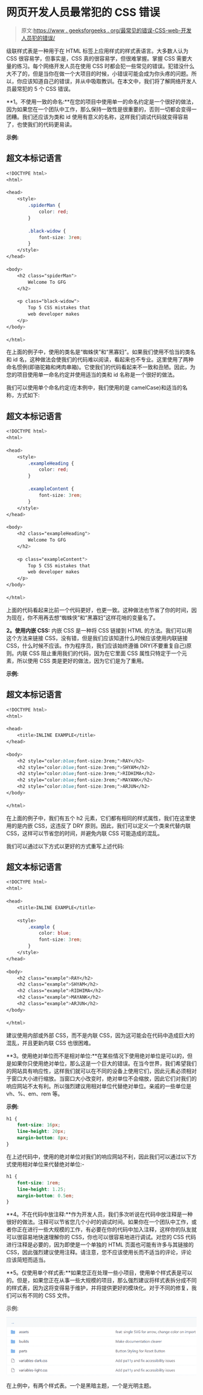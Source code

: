# 网页开发人员最常犯的 CSS 错误

> 原文:[https://www . geeksforgeeks . org/最常见的错误-CSS-web-开发人员犯的错误/](https://www.geeksforgeeks.org/most-common-css-mistakes-that-web-developers-make/)

级联样式表是一种用于在 HTML 标签上应用样式的样式表语言。大多数人认为 CSS 很容易学，但事实是，CSS 真的很容易学，但很难掌握。掌握 CSS 需要大量的练习。每个网络开发人员在使用 CSS 时都会犯一些常见的错误。犯错没什么大不了的，但是当你在做一个大项目的时候，小错误可能会成为你头疼的问题。所以，你应该知道自己的错误，并从中吸取教训。在本文中，我们将了解网络开发人员最常犯的 5 个 CSS 错误。

**1。不使用一致的命名:**在您的项目中使用单一的命名约定是一个很好的做法，因为如果您在一个团队中工作，那么保持一致性是很重要的，否则一切都会变得一团糟。我们还应该为类和 id 使用有意义的名称，这样我们调试代码就变得容易了，也使我们的代码更易读。

**示例:**

## 超文本标记语言

```css
<!DOCTYPE html>
<html>

<head>
    <style>
        .spiderMan {
            color: red;
        }

        .black-widow {
            font-size: 3rem;
        }
    </style>
</head>

<body>
    <h2 class="spiderMan">
        Welcome To GFG
    </h2>

    <p class="black-widow">
        Top 5 CSS mistakes that 
        web developer makes
    </p>
</body>

</html>
```

在上面的例子中，使用的类名是“蜘蛛侠”和“黑寡妇”。如果我们使用不恰当的类名和 id 名，这种做法会使我们的代码难以阅读，看起来也不专业。这里使用了两种命名惯例(即骆驼箱和烤肉串箱)。它使我们的代码看起来不一致和丑陋。因此，为您的项目使用单一命名约定并使用适当的类和 id 名称是一个很好的做法。

我们可以使用单个命名约定(在本例中，我们使用的是 camelCase)和适当的名称，方式如下:

## 超文本标记语言

```css
<!DOCTYPE html>
<html>

<head>
    <style>
        .exampleHeading {
            color: red;
        }

        .exampleContent {
            font-size: 3rem;
        }
    </style>
</head>

<body>
    <h2 class="exampleHeading">
        Welcome To GFG
    </h2>

    <p class="exampleContent">
        Top 5 CSS mistakes that 
        web developer makes
    </p>
</body>

</html>
```

上面的代码看起来比前一个代码更好，也更一致。这种做法也节省了你的时间，因为现在，你不用再去想“蜘蛛侠”和“黑寡妇”这样花哨的变量名了。

**2。使用内嵌 CSS:** 内嵌 CSS 是一种将 CSS 链接到 HTML 的方法。我们可以用这个方法来链接 CSS，没有错，但是我们应该知道什么时候应该使用内联链接 CSS，什么时候不应该。作为程序员，我们应该始终遵循 DRY(不要重复自己)原则。内联 CSS 阻止重用我们的代码，因为在它里面 CSS 属性只特定于一个元素，所以使用 CSS 类是更好的做法，因为它们是为了重用。

**示例:**

## 超文本标记语言

```css
<!DOCTYPE html>
<html>

<head>
    <title>INLINE EXAMPLE</title>
</head>

<body>
    <h2 style="color:blue;font-size:3rem;">RAY</h2>
    <h2 style="color:blue;font-size:3rem;">SHYAM</h2>
    <h2 style="color:blue;font-size:3rem;">RIDHIMA</h2>
    <h2 style="color:blue;font-size:3rem;">MAYANK</h2>
    <h2 style="color:blue;font-size:3rem;">ARJUN</h2>
</body>

</html>
```

在上面的例子中，我们有五个 h2 元素，它们都有相同的样式属性，我们在这里使用的是内嵌 CSS，这违反了 DRY 原则。因此，我们可以定义一个类来代替内联 CSS，这样可以节省您的时间，并避免内联 CSS 可能造成的混乱。

我们可以通过以下方式以更好的方式重写上述代码:

## 超文本标记语言

```css
<!DOCTYPE html>
<html>

<head>
    <title>INLINE EXAMPLE</title>

    <style>
        .example {
            color: blue;
            font-size: 3rem;
        }
    </style>
</head>

<body>
    <h2 class="example">RAY</h2>
    <h2 class="example">SHYAM</h2>
    <h2 class="example">RIDHIMA</h2>
    <h2 class="example">MAYANK</h2>
    <h2 class="example">ARJUN</h2>
</body>

</html>
```

建议使用内部或外部 CSS，而不是内联 CSS，因为这可能会在代码中造成巨大的混乱，并且更新内联 CSS 也很困难。

**3。使用绝对单位而不是相对单位:**在某些情况下使用绝对单位是可以的，但是如果你只使用绝对单位，那么这是一个巨大的错误。在当今世界，我们希望我们的网站具有响应性，这样我们就可以在不同的设备上使用它们，因此元素必须相对于窗口大小进行缩放。当窗口大小改变时，绝对单位不会缩放，因此它们对我们的响应网站不太有利。所以强烈建议用相对单位代替绝对单位。亲戚的一些单位是 vh、%、em、rem 等。

**示例:**

```css
h1 {
    font-size: 16px;
    line-height: 20px;
    margin-bottom: 8px;
}
```

在上述代码中，使用的绝对单位对我们的响应网站不利，因此我们可以通过以下方式使用相对单位来代替绝对单位:-

```css
h1 {
    font-size: 1rem;
    line-height: 1.25;
    margin-bottom: 0.5em;
}
```

**4。不在代码中放注释:**作为开发人员，我们多次听说在代码中放注释是一种很好的做法。注释可以节省您几个小时的调试时间。如果你在一个团队中工作，或者你正在进行一些大规模的工作，有必要在你的代码中加入注释，这样你的队友就可以很容易地快速理解你的 CSS，你也可以很容易地进行调试。对您的 CSS 代码进行注释是必要的，因为即使是一个单独的 HTML 页面也可能有许多与其链接的 CSS，因此强烈建议使用注释。请注意，您不应该使用长而不适当的评论，评论应该简短而适当。

**5。仅使用单个样式表:**如果您正在处理一些小项目，使用单个样式表是可以的。但是，如果您正在从事一些大规模的项目，那么强烈建议将样式表拆分成不同的样式表，因为这将变得易于维护，并将提供更好的模块化。对于不同的修复，我们可以有不同的 CSS 文件。

示例:

![](img/11ce934c897ac2e369a966642f7d767c.png)

在上例中，有两个样式表。一个是黑暗主题，一个是光明主题。
